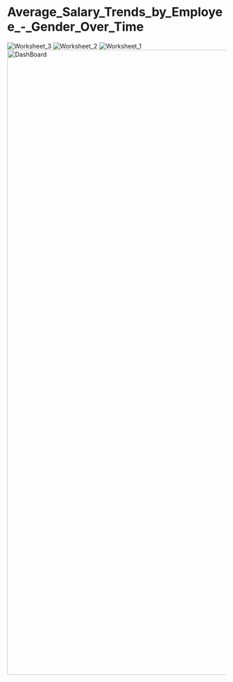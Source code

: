 # Average_Salary_Trends_by_Employee_-_Gender_Over_Time

![Worksheet_3](https://github.com/Harshitham195/Average_Salary_Trends_by_Employee_Gender_Over_Time/assets/144315538/763283ea-741a-4d60-acf1-6f6648ffd4cb)
![Worksheet_2](https://github.com/Harshitham195/Average_Salary_Trends_by_Employee_Gender_Over_Time/assets/144315538/5a4547db-3e72-4aef-b807-e5e7b63c40a0)
![Worksheet_1](https://github.com/Harshitham195/Average_Salary_Trends_by_Employee_Gender_Over_Time/assets/144315538/2d46a219-cc8a-41f7-b1d0-da24b297c379)
<img width="1440" alt="DashBoard" src="https://github.com/Harshitham195/Average_Salary_Trends_by_Employee_Gender_Over_Time/assets/144315538/a2b06212-7755-459f-9c6c-4238507b221e">
